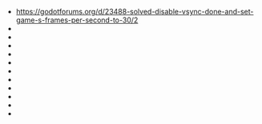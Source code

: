  * https://godotforums.org/d/23488-solved-disable-vsync-done-and-set-game-s-frames-per-second-to-30/2
 * 
 * 
 * 
 * 
 * 
 * 
 * 
 * 
 * 
 * 
 * 